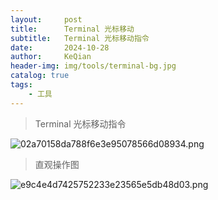 ```yaml
---
layout:     post
title:      Terminal 光标移动
subtitle:   Terminal 光标移动指令
date:       2024-10-28
author:     KeQian
header-img: img/tools/terminal-bg.jpg
catalog: true
tags:
    - 工具
---
```


>Terminal 光标移动指令

![02a70158da788f6e3e95078566d08934.png](https://ice.frostsky.com/2024/10/28/02a70158da788f6e3e95078566d08934.png)

>直观操作图

<img src="https://ice.frostsky.com/2024/10/28/e9c4e4d7425752233e23565e5db48d03.png" alt="e9c4e4d7425752233e23565e5db48d03.png" border="0" />
